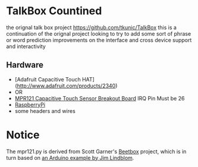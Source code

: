TalkBox Countined
=======
the orignal talk box project https://github.com/tkunic/TalkBox
this is a continuation of the orignal project looking to try to add some sort of phrase or word prediction improvements on the interface and cross device support and interactivity 



Hardware
--------
- [Adafruit Capacitive Touch HAT] (http://www.adafruit.com/products/2340)
- OR
- [MPR121 Capacitive Touch Sensor Breakout Board](http://www.dx.com/p/mpr121-breakout-i2c-capacitive-touch-sensor-controller-module-for-arduino-raspberry-pi-382663#.VbXi9lVVhFF) IRQ Pin Must be 26
- [RaspberryPi](http://www.raspberrypi.org/)
- some headers and wires

# Notice
The mpr121.py is derived from Scott Garner's [Beetbox](http://scott.j38.net/interactive/beetbox/) project, which is in turn based on [an Arduino example by Jim Lindblom](http://bildr.org/2011/05/mpr121_arduino/).
